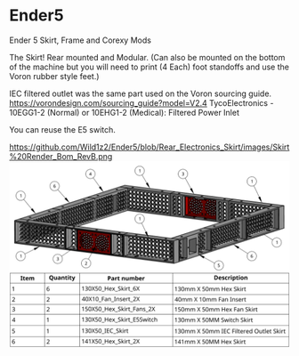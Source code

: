 # Ender5
Ender 5 Skirt, Frame and Corexy Mods

The Skirt!  Rear mounted and Modular.  (Can also be mounted on the bottom of the machine but you will need to print (4 Each) foot standoffs and use the Voron rubber style feet.) 

IEC filtered outlet was the same part used on the Voron sourcing guide.  https://vorondesign.com/sourcing_guide?model=V2.4 	TycoElectronics - 10EGG1-2 (Normal) or 10EHG1-2 (Medical): Filtered Power Inlet

You can reuse the E5 switch.

https://github.com/Wild1z2/Ender5/blob/Rear_Electronics_Skirt/images/Skirt%20Render_Bom_RevB.png
![GitHub Logo](/images/Skirt%20Render_Bom_RevB.png)

